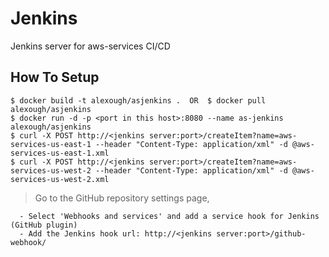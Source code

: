 
# Jenkins

Jenkins server for aws-services CI/CD

## How To Setup

    $ docker build -t alexough/asjenkins .  OR  $ docker pull alexough/asjenkins
    $ docker run -d -p <port in this host>:8080 --name as-jenkins alexough/asjenkins
    $ curl -X POST http://<jenkins server:port>/createItem?name=aws-services-us-east-1 --header "Content-Type: application/xml" -d @aws-services-us-east-1.xml
    $ curl -X POST http://<jenkins server:port>/createItem?name=aws-services-us-west-2 --header "Content-Type: application/xml" -d @aws-services-us-west-2.xml

  > Go to the GitHub repository settings page,

      - Select 'Webhooks and services' and add a service hook for Jenkins (GitHub plugin)
      - Add the Jenkins hook url: http://<jenkins server:port>/github-webhook/
